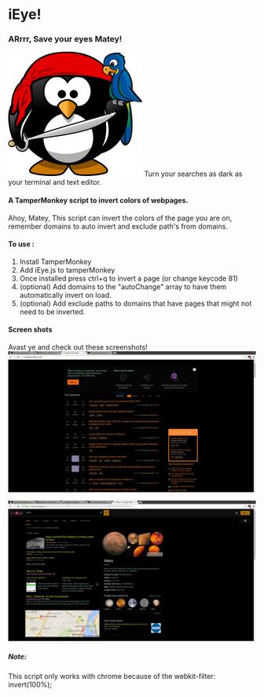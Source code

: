 # iEye!
### ARrrr, Save your eyes Matey!
![alt text](https://raw.githubusercontent.com/CynderR/MarkupTests/master/images/pirate-penguin.svg "Pirate Penguin")
Turn your searches as dark as your terminal and text editor.
#### A TamperMonkey script to invert colors of webpages.
Ahoy, Matey, This script can invert the colors of the page you are on, remember domains to auto invert and exclude path's from domains.

#### To use :
1. Install TamperMonkey
2. Add iEye.js to tamperMonkey
3. Once installed press ctrl+q to invert a page (or change keycode 81)
4. (optional) Add domains to the "autoChange" array to have them automatically invert on load.
5. (optional) Add exclude paths to domains that have pages that might not need to be inverted.

#### Screen shots
Avast ye and check out these screenshots!
![alt text](https://raw.githubusercontent.com/CynderR/MarkupTests/master/screenshots/stackoverflow.png "Inverted Stackoverflow")

![alt text](https://raw.githubusercontent.com/CynderR/MarkupTests/master/screenshots/google.png "Inverted google search")


##### Note:
This script only works with chrome because of the webkit-filter: invert(100%);


